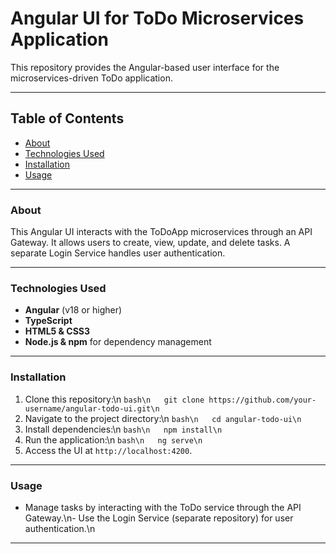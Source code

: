 # Angular UI for ToDo Microservices Application

This repository provides the Angular-based user interface for the microservices-driven ToDo application.

---

## Table of Contents
- [About](#about)
- [Technologies Used](#technologies-used)
- [Installation](#installation)
- [Usage](#usage)
---

### About
This Angular UI interacts with the ToDoApp microservices through an API Gateway. It allows users to create, view, update, and delete tasks. A separate Login Service handles user authentication.

---

### Technologies Used
- **Angular** (v18 or higher)
- **TypeScript**
- **HTML5 & CSS3**
- **Node.js & npm** for dependency management

---

### Installation
1. Clone this repository:\n   ```bash\n   git clone https://github.com/your-username/angular-todo-ui.git\n   ```
2. Navigate to the project directory:\n   ```bash\n   cd angular-todo-ui\n   ```
3. Install dependencies:\n   ```bash\n   npm install\n   ```
4. Run the application:\n   ```bash\n   ng serve\n   ```
5. Access the UI at `http://localhost:4200`.

---

### Usage
- Manage tasks by interacting with the ToDo service through the API Gateway.\n- Use the Login Service (separate repository) for user authentication.\n
  
---
